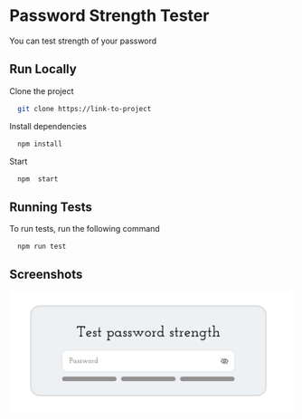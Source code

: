 # Password Strength Tester

You can test strength of your password

## Run Locally

Clone the project

```bash
  git clone https://link-to-project
```

Install dependencies

```bash
  npm install
```

Start

```bash
  npm  start
```

## Running Tests

To run tests, run the following command

```bash
  npm run test
```

## Screenshots

![Image](image.png)

